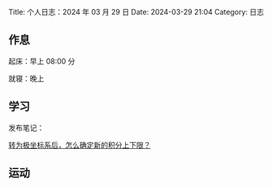 Title: 个人日志：2024 年 03 月 29 日
Date: 2024-03-29 21:04
Category: 日志

## 作息

起床：早上 08:00 分

就寝：晚上

## 学习

发布笔记：

[转为极坐标系后，怎么确定新的积分上下限？](https://zhaokaifeng.com/19145/)

## 运动

